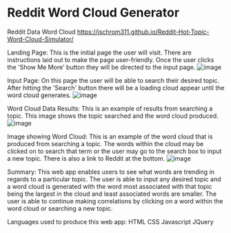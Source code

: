 # Reddit Word Cloud Generator
Reddit Data Word Cloud
https://jschrom311.github.io/Reddit-Hot-Topic-Word-Cloud-Simulator/

Landing Page:
This is the initial page the user will visit.  There are instructions laid out to make the page user-friendly.  Once the user clicks the 'Show Me More' button they will be directed to the input page.
![image](https://user-images.githubusercontent.com/35700801/40722162-2e9b38d8-63e1-11e8-8926-871be42bc33a.png)

Input Page:
On this page the user will be able to search their desired topic.  After hitting the 'Search' button there will be a loading cloud appear until the word cloud generates.
![image](https://user-images.githubusercontent.com/35700801/40722179-3c00bd40-63e1-11e8-8fff-59f02f5ebe77.png)

Word Cloud Data Results:
This is an example of results from searching a topic.  This image shows the topic searched and the word cloud produced.
![image](https://user-images.githubusercontent.com/35700801/40722200-4cd08786-63e1-11e8-9ab7-296261c78430.png)

Image showing Word Cloud:
This is an example of the word cloud that is produced from searching a topic.  The words within the cloud may be clicked on to search that term or the user may go to the search box to input a new topic.  There is also a link to Reddit at the bottom.
![image](https://user-images.githubusercontent.com/35700801/40722235-66c44bd2-63e1-11e8-9ffe-7eca13a8b14c.png)

Summary:
This web app enables users to see what words are trending in regards to a particular topic.  The user is able to input any desired topic and a word cloud is generated with the word most associated with that topic being the largest in the cloud and least associated words are smaller.  The user is able to continue making correlations by clicking on a word within the word cloud or searching a new topic.

Languages used to produce this web app:
HTML
CSS
Javascript
JQuery
